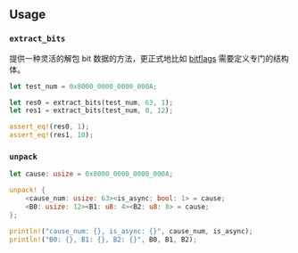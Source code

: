 
## Usage

### `extract_bits`

提供一种灵活的解包 bit 数据的方法，更正式地比如 [bitflags](https://github.com/bitflags/bitflags) 需要定义专门的结构体。

```rust
let test_num = 0x8000_0000_0000_000A;

let res0 = extract_bits(test_num, 63, 1);
let res1 = extract_bits(test_num, 0, 12);

assert_eq!(res0, 1);
assert_eq!(res1, 10);
```

### `unpack`

```rust
let cause: usize = 0x8000_0000_0000_000A;

unpack! {
    <cause_num: usize: 63><is_async: bool: 1> = cause;
    <B0: usize: 12><B1: u8: 4><B2: u8: 8> = cause;
};

println!("cause_num: {}, is_async: {}", cause_num, is_async);
println!("B0: {}, B1: {}, B2: {}", B0, B1, B2);
```
